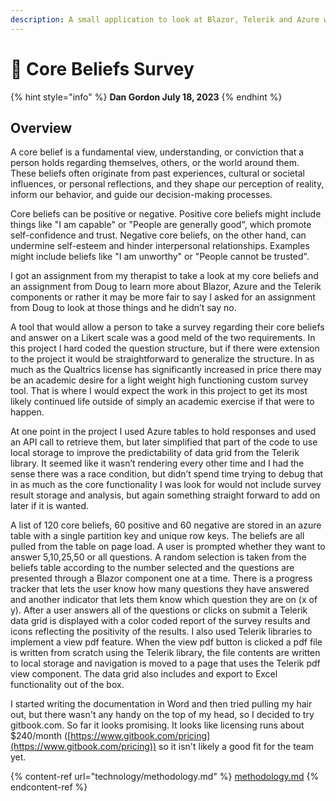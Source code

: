 ```yaml
---
description: A small application to look at Blazor, Telerik and Azure web services.
---
```


# 🌳 Core Beliefs Survey

{% hint style="info" %}
**Dan Gordon July 18, 2023**
{% endhint %}

## Overview

&#x20;A core belief is a fundamental view, understanding, or conviction that a person holds regarding themselves, others, or the world around them. These beliefs often originate from past experiences, cultural or societal influences, or personal reflections, and they shape our perception of reality, inform our behavior, and guide our decision-making processes.

Core beliefs can be positive or negative. Positive core beliefs might include things like "I am capable" or "People are generally good", which promote self-confidence and trust. Negative core beliefs, on the other hand, can undermine self-esteem and hinder interpersonal relationships. Examples might include beliefs like "I am unworthy" or "People cannot be trusted".

I got an assignment from my therapist to take a look at my core beliefs and an assignment from Doug to learn more about Blazor, Azure and the Telerik components or rather it may be more fair to say I asked for an assignment from Doug to look at those things and he didn’t say no.

A tool that would allow a person to take a survey regarding their core beliefs and answer on a Likert scale was a good meld of the two requirements. In this project I hard coded the question structure, but if there were extension to the project it would be straightforward to generalize the structure. In as much as the Qualtrics license has significantly increased in price there may be an academic desire for a light weight high functioning custom survey tool. That is where I would expect the work in this project to get its most likely continued life outside of simply an academic exercise if that were to happen.

At one point in the project I used Azure tables to hold responses and used an API call to retrieve them, but later simplified that part of the code to use local storage to improve the predictability of data grid from the Telerik library. It seemed like it wasn’t rendering every other time and I had the sense there was a race condition, but didn’t spend time trying to debug that in as much as the core functionality I was look for would not include survey result storage and analysis, but again something straight forward to add on later if it is wanted.

A list of 120 core beliefs, 60 positive and 60 negative are stored in an azure table with a single partition key and unique row keys. The beliefs are all pulled from the table on page load. A user is prompted whether they want to answer 5,10,25,50 or all questions. A random selection is taken from the beliefs table according to the number selected and the questions are presented through a Blazor component one at a time. There is a progress tracker that lets the user know how many questions they have answered and another indicator that lets them know which question they are on (x of y). After a user answers all of the questions or clicks on submit a Telerik data grid is displayed with a color coded report of the survey results and icons reflecting the positivity of the results. I also used Telerik libraries to implement a view pdf feature. When the view pdf button is clicked a pdf file is written from scratch using the Telerik library, the file contents are written to local storage and navigation is moved to a page that uses the Telerik pdf view component. The data grid also includes and export to Excel functionality out of the box.

I started writing the documentation in Word and then tried pulling my hair out, but there wasn't any handy on the top of my head, so I decided to try gitbook.com. So far it looks promising. It looks like licensing runs about $240/month ([https://www.gitbook.com/pricing](https://www.gitbook.com/pricing)) so it isn't likely a good fit for the team yet.



{% content-ref url="technology/methodology.md" %}
[methodology.md](technology/methodology.md)
{% endcontent-ref %}
